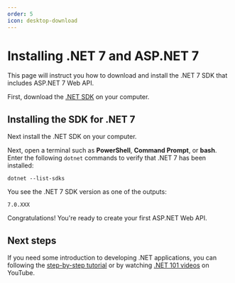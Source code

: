 ```yaml
---
order: 5
icon: desktop-download
---
```

# Installing .NET 7 and ASP.NET 7

This page will instruct you how to download and install the .NET 7 SDK that includes ASP.NET 7 Web API.

First, download the [.NET SDK](https://dotnet.microsoft.com/download/dotnet) on your computer.

## Installing the SDK for .NET 7

Next install the .NET SDK on your computer.

Next, open a terminal such as **PowerShell**, **Command Prompt**, or **bash**. Enter the following `dotnet` commands to verify that .NET 7 has been installed:

```dotnetcli
dotnet --list-sdks
```

You see the .NET 7 SDK version as one of the outputs:

```output
7.0.XXX
```

Congratulations! You're ready to create your first ASP.NET Web API.

## Next steps

If you need some introduction to developing .NET applications, you can following the [step-by-step tutorial](https://docs.microsoft.com/en-us/aspnet/mvc/overview/getting-started/introduction/getting-started) or by watching [.NET 101 videos](https://www.youtube.com/playlist?list=PLdo4fOcmZ0oWoazjhXQzBKMrFuArxpW80) on YouTube.